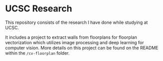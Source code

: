 # UCSC Research

This repository consists of the research I have done while studying at UCSC.

It includes a project to extract walls from floorplans for floorplan vectorization which utilizes image processing and deep learning for computer vision. More details on this project can be found on the README within the `/cv-floorplan` folder.
